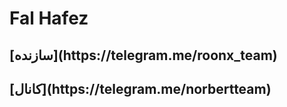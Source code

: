 # Fal Hafez

<h2> [سازنده](https://telegram.me/roonx_team)
<h2> [کانال](https://telegram.me/norbertteam)
